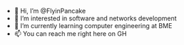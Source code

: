 - 👋 Hi, I’m @FlyinPancake
- 👀 I’m interested in software and networks development
- 🌱 I’m currently learning computer engineering at BME
- 📫 You can reach me right here on GH

<!---
FlyinPancake/FlyinPancake is a ✨ special ✨ repository because its `README.md` (this file) appears on your GitHub profile.
You can click the Preview link to take a look at your changes.
--->

